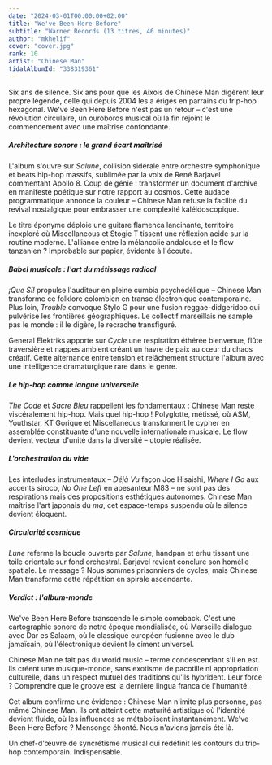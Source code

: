 ```yaml
---
date: "2024-03-01T00:00:00+02:00"
title: "We've Been Here Before"
subtitle: "Warner Records (13 titres, 46 minutes)"
author: "mkhelif"
cover: "cover.jpg"
rank: 10
artist: "Chinese Man"
tidalAlbumId: "338319361"
---
```


Six ans de silence. Six ans pour que les Aixois de Chinese Man digèrent leur propre légende, celle qui depuis 2004 les a
érigés en parrains du trip-hop hexagonal. We've Been Here Before n'est pas un retour – c'est une révolution circulaire,
un ouroboros musical où la fin rejoint le commencement avec une maîtrise confondante.


##### Architecture sonore : le grand écart maîtrisé

L'album s'ouvre sur *Salune*, collision sidérale entre orchestre symphonique et beats hip-hop massifs, sublimée par la
voix de René Barjavel commentant Apollo 8. Coup de génie : transformer un document d'archive en manifeste poétique sur
notre rapport au cosmos. Cette audace programmatique annonce la couleur – Chinese Man refuse la facilité du revival
nostalgique pour embrasser une complexité kaléidoscopique.

Le titre éponyme déploie une guitare flamenca lancinante, territoire inexploré où Miscellaneous et Stogie T tissent une
réflexion acide sur la routine moderne. L'alliance entre la mélancolie andalouse et le flow tanzanien ? Improbable sur
papier, évidente à l'écoute.


##### Babel musicale : l'art du métissage radical

*¡Que Sí!* propulse l'auditeur en pleine cumbia psychédélique – Chinese Man transforme ce folklore colombien en transe
électronique contemporaine. Plus loin, *Trouble* convoque Stylo G pour une fusion reggae-didgeridoo qui pulvérise les
frontières géographiques. Le collectif marseillais ne sample pas le monde : il le digère, le recrache transfiguré.

General Elektriks apporte sur *Cycle* une respiration éthérée bienvenue, flûte traversière et nappes ambient créant un
havre de paix au cœur du chaos créatif. Cette alternance entre tension et relâchement structure l'album avec une
intelligence dramaturgique rare dans le genre.

##### Le hip-hop comme langue universelle

*The Code* et *Sacre Bleu* rappellent les fondamentaux : Chinese Man reste viscéralement hip-hop. Mais quel hip-hop !
Polyglotte, métissé, où ASM, Youthstar, KT Gorique et Miscellaneous transforment le cypher en assemblée constituante
d'une nouvelle internationale musicale. Le flow devient vecteur d'unité dans la diversité – utopie réalisée.

##### L'orchestration du vide

Les interludes instrumentaux – *Déjà Vu* façon Joe Hisaishi, *Where I Go* aux accents siroco, *No One Left* en
apesanteur M83 – ne sont pas des respirations mais des propositions esthétiques autonomes. Chinese Man maîtrise l'art
japonais du *ma*, cet espace-temps suspendu où le silence devient éloquent.

##### Circularité cosmique

*Lune* referme la boucle ouverte par *Salune*, handpan et erhu tissant une toile orientale sur fond orchestral. Barjavel
revient conclure son homélie spatiale. Le message ? Nous sommes prisonniers de cycles, mais Chinese Man transforme cette
répétition en spirale ascendante.

##### Verdict : l'album-monde

We've Been Here Before transcende le simple comeback. C'est une cartographie sonore de notre époque mondialisée, où
Marseille dialogue avec Dar es Salaam, où le classique européen fusionne avec le dub jamaïcain, où l'électronique
devient le ciment universel.

Chinese Man ne fait pas du world music – terme condescendant s'il en est. Ils créent une musique-monde, sans exotisme de
pacotille ni appropriation culturelle, dans un respect mutuel des traditions qu'ils hybrident. Leur force ? Comprendre
que le groove est la dernière lingua franca de l'humanité.

Cet album confirme une évidence : Chinese Man n'imite plus personne, pas même Chinese Man. Ils ont atteint cette
maturité artistique où l'identité devient fluide, où les influences se métabolisent instantanément. We've Been Here
Before ? Mensonge éhonté. Nous n'avions jamais été là.

Un chef-d'œuvre de syncrétisme musical qui redéfinit les contours du trip-hop contemporain. Indispensable.
